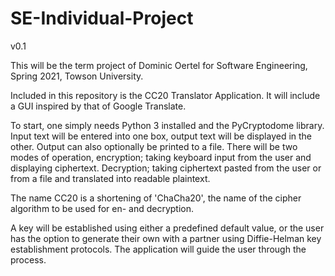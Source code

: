 # SE-Individual-Project

v0.1

This will be the term project of Dominic Oertel for Software Engineering, Spring 2021, Towson University.

Included in this repository is the CC20 Translator Application. It will include a GUI inspired by that of Google Translate.

To start, one simply needs Python 3 installed and the PyCryptodome library. Input text will be entered into one box, output text will be displayed in the other. Output can also optionally be printed to a file. There will be two modes of operation, encryption; taking keyboard input from the user and displaying ciphertext. Decryption; taking ciphertext pasted from the user or from a file and translated into readable plaintext.

The name CC20 is a shortening of 'ChaCha20', the name of the cipher algorithm to be used for en- and decryption. 

A key will be established using either a predefined default value, or the user has the option to generate their own with a partner using Diffie-Helman key establishment protocols. The application will guide the user through the process.